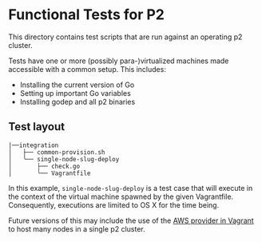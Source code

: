 # Functional Tests for P2

This directory contains test scripts that are run against an operating p2 cluster.

Tests have one or more (possibly para-)virtualized machines made accessible with a common setup. This includes:

* Installing the current version of Go
* Setting up important Go variables
* Installing godep and all p2 binaries

## Test layout

```
|──integration
│   ├── common-provision.sh
│   ╰── single-node-slug-deploy
│       ├── check.go
│       ╰── Vagrantfile
```

In this example, `single-node-slug-deploy` is a test case that will execute in the context of the virtual machine spawned by the given Vagrantfile. Consequently, executions are limited to OS X for the time being.

Future versions of this may include the use of the [AWS provider in Vagrant](https://github.com/mitchellh/vagrant-aws) to host many nodes in a single p2 cluster.